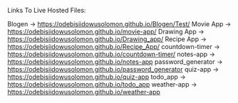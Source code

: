 Links To Live Hosted Files:

Blogen -> https://odebisiidowusolomon.github.io/Blogen/Test/
Movie App -> https://odebisiidowusolomon.github.io/movie-app/
Drawing App -> https://odebisiidowusolomon.github.io/Drawing_app/
Recipe App -> https://odebisiidowusolomon.github.io/Recipe_App/
countdown-timer -> https://odebisiidowusolomon.github.io/countdown-timer/
notes-app -> https://odebisiidowusolomon.github.io/notes-app
password_generator -> https://odebisiidowusolomon.github.io/password_generator
quiz-app -> https://odebisiidowusolomon.github.io/quiz-app
todo_app -> https://odebisiidowusolomon.github.io/todo_app
weather-app -> https://odebisiidowusolomon.github.io/weather-app
